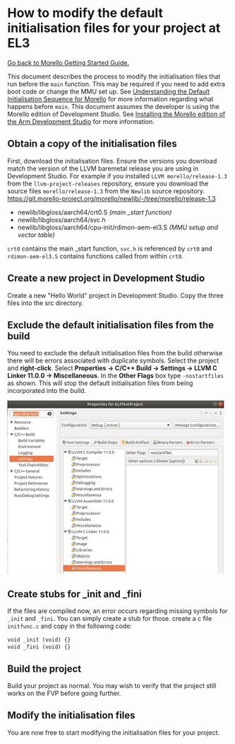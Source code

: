 

# How to modify the default initialisation files for your project at EL3
 [Go back to Morello Getting Started Guide.](./../../../morello-getting-started.md)

This document describes the process to modify the initialisation files that run before the `main` function. This may be required if you need to add extra boot code or change the MMU set up. See [Understanding the Default Initialisation Sequence for Morello](./../DefaultSetup/InitSequence/InitSequence.md) for more information regarding what happens before `main`. This document assumes the developer is using the Morello edition of Development Studio. See [Installing the Morello edition of the Arm Development Studio](./../InstallingArmDevStudio/InstallingArmDevStudio.md) for more information.

## Obtain a copy of the initialisation files

First, download the initialisation files. Ensure the versions you download match the version of the LLVM baremetal release you are using in Development Studio. For example if you installed `LLVM morello/release-1.3` from the `llvm-project-releases` repository, ensure you download the source files `morello/release-1.3` from the `Newlib` source repository. https://git.morello-project.org/morello/newlib/-/tree/morello/release-1.3

* newlib/libgloss/aarch64/crt0.S *(main _start function)*
* newlib/libgloss/aarch64/svc.h
* newlib/libgloss/aarch64/cpu-init/rdimon-aem-el3.S *(MMU setup and vector table)*

`crt0` contains the main _start function, `svc.h` is referenced by `crt0` and `rdimon-aem-el3.S` contains functions called from within `crt0`. 

## Create a new project in Development Studio

Create a new "Hello World" project in Development Studio. Copy the three files into the src directory. 

## Exclude the default initialisation files from the build

You need to exclude the default initialisation files from the build otherwise there will be errors associated with duplicate symbols. Select the project and **right-click**. Select **Properties -> C/C++ Build -> Settings -> LLVM C Linker 11.0.0 -> Miscellaneous**. In the **Other Flags** box type `-nostartfiles` as shown. This will stop the default initialisation files from being incorporated into the build.

![nostartfiles](./nostartfiles.jpg)

## Create stubs for _init and _fini

If the files are compiled now, an error occurs regarding missing symbols for  `_init` and `_fini`. You can simply create a stub for those. create a c file `initfunc.c` and copy in the following code:
```
void _init (void) {}
void _fini (void) {}
```
## Build the project

Build your project as normal. You may wish to verify that the project still works on the FVP before going further.

## Modify the initialisation files

You are now free to start modifying the initialisation files for your project.